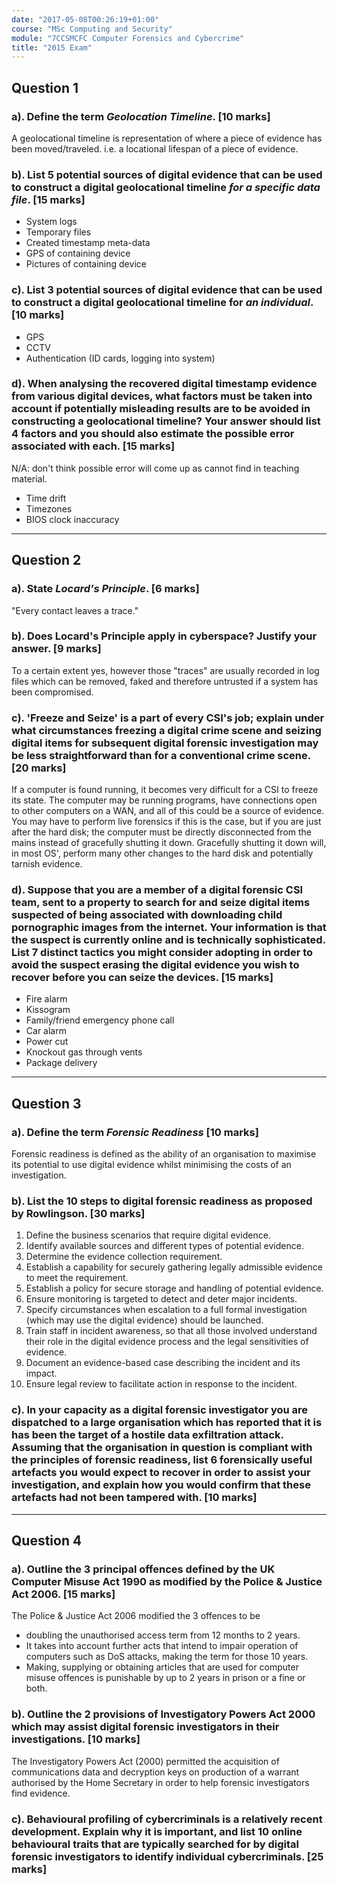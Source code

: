 ```yaml
---
date: "2017-05-08T00:26:19+01:00"
course: "MSc Computing and Security"
module: "7CCSMCFC Computer Forensics and Cybercrime"
title: "2015 Exam"
---
```


## Question 1

### a). Define the term *Geolocation Timeline*. [10 marks]

A geolocational timeline is representation of where a piece of evidence has been moved/traveled. i.e. a locational lifespan of a piece of evidence.

### b). List 5 potential sources of digital evidence that can be used to construct a digital geolocational timeline *for a specific data file*. [15 marks]

* System logs
* Temporary files
* Created timestamp meta-data
* GPS of containing device
* Pictures of containing device

### c). List 3 potential sources of digital evidence that can be used to construct a digital geolocational timeline for *an individual*. [10 marks]

* GPS
* CCTV
* Authentication (ID cards, logging into system)

### d). When analysing the recovered digital timestamp evidence from various digital devices, what factors must be taken into account if potentially misleading results are to be avoided in constructing a geolocational timeline? Your answer should list 4 factors and you should also estimate the possible error associated with each. [15 marks]

N/A: don't think possible error will come up as cannot find in teaching material.

* Time drift
* Timezones
* BIOS clock inaccuracy

---

## Question 2

### a). State *Locard's Principle*. [6 marks]

"Every contact leaves a trace."

### b). Does Locard's Principle apply in cyberspace? Justify your answer. [9 marks]

To a certain extent yes, however those "traces" are usually recorded in log files which can be removed, faked and therefore untrusted if a system has been compromised.

### c). 'Freeze and Seize' is a part of every CSI's job; explain under what circumstances freezing a digital crime scene and seizing digital items for subsequent digital forensic investigation may be less straightforward than for a conventional crime scene. [20 marks]

If a computer is found running, it becomes very difficult for a CSI to freeze its state. The computer may be running programs, have connections open to other computers on a WAN, and all of this could be a source of evidence. You may have to perform live forensics if this is the case, but if you are just after the hard disk; the computer must be directly disconnected from the mains instead of gracefully shutting it down. Gracefully shutting it down will, in most OS', perform many other changes to the hard disk and potentially tarnish evidence.

### d). Suppose that you are a member of a digital forensic CSI team, sent to a property to search for and seize digital items suspected of being associated with downloading child pornographic images from the internet. Your information is that the suspect is currently online and is technically sophisticated. List 7 distinct tactics you might consider adopting in order to avoid the suspect erasing the digital evidence you wish to recover before you can seize the devices. [15 marks]

* Fire alarm
* Kissogram
* Family/friend emergency phone call
* Car alarm
* Power cut
* Knockout gas through vents
* Package delivery

---

## Question 3

### a). Define the term *Forensic Readiness* [10 marks]

Forensic readiness is defined as the ability of an organisation to maximise its potential to use digital evidence whilst minimising the costs of an investigation.

### b). List the 10 steps to digital forensic readiness as proposed by Rowlingson. [30 marks]

1. Define the business scenarios that require digital evidence.
2. Identify available sources and different types of potential evidence.
3. Determine the evidence collection requirement.
4. Establish a capability for securely gathering legally admissible evidence to meet the requirement.
5. Establish a policy for secure storage and handling of potential evidence.
6. Ensure monitoring is targeted to detect and deter major incidents.
7. Specify circumstances when escalation to a full formal investigation (which may use the digital evidence) should be launched.
8. Train staff in incident awareness, so that all those involved understand their role in the digital evidence process and the legal sensitivities of evidence.
9. Document an evidence-based case describing the incident and its impact.
10. Ensure legal review to facilitate action in response to the incident.

### c). In your capacity as a digital forensic investigator you are dispatched to a large organisation which has reported that it is has been the target of a hostile data exfiltration attack. Assuming that the organisation in question is compliant with the principles of forensic readiness, list 6 forensically useful artefacts you would expect to recover in order to assist your investigation, and explain how you would confirm that these artefacts had not been tampered with. [10 marks]

---

## Question 4

### a). Outline the 3 principal offences defined by the UK Computer Misuse Act 1990 as modified by the Police & Justice Act 2006. [15 marks]

The Police & Justice Act 2006 modified the 3 offences to be

* doubling the unauthorised access term from 12 months to 2 years.
* It takes into account further acts that intend to impair operation of computers such as DoS attacks, making the term for those 10 years.
* Making, supplying or obtaining articles that are used for computer misuse offences is punishable by up to 2 years in prison or a fine or both.


### b). Outline the 2 provisions of Investigatory Powers Act 2000 which may assist digital forensic investigators in their investigations. [10 marks]

The Investigatory Powers Act (2000) permitted the acquisition of communications data and decryption keys on production of a warrant authorised by the Home Secretary in order to help forensic investigators find evidence.


### c). Behavioural profiling of cybercriminals is a relatively recent development. Explain why it is important, and list 10 online behavioural traits that are typically searched for by digital forensic investigators to identify individual cybercriminals. [25 marks]
